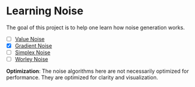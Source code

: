 # Learning Noise

The goal of this project is to help one learn how noise generation works.

- [ ] [Value Noise](https://en.wikipedia.org/wiki/Value_noise)
- [x] [Gradient Noise](https://en.wikipedia.org/wiki/Gradient_noise)
- [ ] [Simplex Noise](https://en.wikipedia.org/wiki/Simplex_noise)
- [ ] [Worley Noise](https://en.wikipedia.org/wiki/Worley_noise)

**Optimization**: The noise algorithms here are not necessarily optimized for performance. They are optimized for clarity and visualization.
